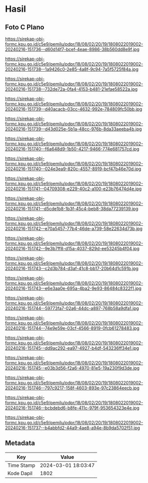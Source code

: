 # Hasil

## Foto C Plano

https://sirekap-obj-formc.kpu.go.id/c5e9/pemilu/pdpr/18/08/02/20/19/1808022019002-20240216-151736--d60d14f7-bcef-4eae-8986-38b560dd8e9f.jpg

https://sirekap-obj-formc.kpu.go.id/c5e9/pemilu/pdpr/18/08/02/20/19/1808022019002-20240216-151738--1a9426c0-2e85-4a8f-9c94-7a5f5725f84a.jpg

https://sirekap-obj-formc.kpu.go.id/c5e9/pemilu/pdpr/18/08/02/20/19/1808022019002-20240216-151738--732de72a-0fa4-4153-b481-21efae58522a.jpg

https://sirekap-obj-formc.kpu.go.id/c5e9/pemilu/pdpr/18/08/02/20/19/1808022019002-20240216-151739--d40acacb-03cc-4632-992e-784809fc50bb.jpg

https://sirekap-obj-formc.kpu.go.id/c5e9/pemilu/pdpr/18/08/02/20/19/1808022019002-20240216-151739--d43d025e-5b1a-48cc-976b-8da33aeeba4b.jpg

https://sirekap-obj-formc.kpu.go.id/c5e9/pemilu/pdpr/18/08/02/20/19/1808022019002-20240216-151740--f6a648d9-1b50-4217-9466-774e681757cd.jpg

https://sirekap-obj-formc.kpu.go.id/c5e9/pemilu/pdpr/18/08/02/20/19/1808022019002-20240216-151740--024e3ea9-820c-4557-8919-bcf47b46e70d.jpg

https://sirekap-obj-formc.kpu.go.id/c5e9/pemilu/pdpr/18/08/02/20/19/1808022019002-20240216-151741--04709308-e229-40c2-a100-e23b76474d4e.jpg

https://sirekap-obj-formc.kpu.go.id/c5e9/pemilu/pdpr/18/08/02/20/19/1808022019002-20240216-151741--d5cde1b8-1b3f-45c4-beb8-38da77239139.jpg

https://sirekap-obj-formc.kpu.go.id/c5e9/pemilu/pdpr/18/08/02/20/19/1808022019002-20240216-151742--e70a5457-77b4-46de-a739-58e22634d73b.jpg

https://sirekap-obj-formc.kpu.go.id/c5e9/pemilu/pdpr/18/08/02/20/19/1808022019002-20240216-151742--9e3b7ff8-d15a-4037-829d-ee53245b4f04.jpg

https://sirekap-obj-formc.kpu.go.id/c5e9/pemilu/pdpr/18/08/02/20/19/1808022019002-20240216-151743--c2d3b784-d3af-41c8-bb17-20b64d1c591b.jpg

https://sirekap-obj-formc.kpu.go.id/c5e9/pemilu/pdpr/18/08/02/20/19/1808022019002-20240216-151743--e6e3aa0e-695a-4ba2-9e93-86484c8322f1.jpg

https://sirekap-obj-formc.kpu.go.id/c5e9/pemilu/pdpr/18/08/02/20/19/1808022019002-20240216-151744--59773fa7-02a6-44dc-a897-768b58a9dfa1.jpg

https://sirekap-obj-formc.kpu.go.id/c5e9/pemilu/pdpr/18/08/02/20/19/1808022019002-20240216-151744--74e9e59e-03cf-4566-8919-0fcb61278483.jpg

https://sirekap-obj-formc.kpu.go.id/c5e9/pemilu/pdpr/18/08/02/20/19/1808022019002-20240216-151745--dd9ac292-ea97-4927-b4df-543236ff34e1.jpg

https://sirekap-obj-formc.kpu.go.id/c5e9/pemilu/pdpr/18/08/02/20/19/1808022019002-20240216-151745--e03b3d56-f2a6-4970-81e5-19a230f9d3de.jpg

https://sirekap-obj-formc.kpu.go.id/c5e9/pemilu/pdpr/18/08/02/20/19/1808022019002-20240216-151746--797c9217-158f-4603-893e-97c23864eecb.jpg

https://sirekap-obj-formc.kpu.go.id/c5e9/pemilu/pdpr/18/08/02/20/19/1808022019002-20240216-151746--bcbdebd6-b8fe-411c-979f-953654323e4e.jpg

https://sirekap-obj-formc.kpu.go.id/c5e9/pemilu/pdpr/18/08/02/20/19/1808022019002-20240216-151737--b4abbfd2-44a9-4ae8-a94e-8b9da5702f51.jpg


## Metadata

| Key        | Value               |
| ---------- | ------------------- |
| Time Stamp | 2024-03-01 18:03:47 |
| Kode Dapil | 1802                |



